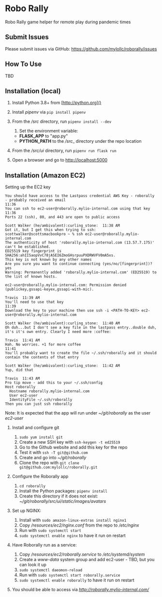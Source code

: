 # Robo Rally

Robo Rally game helper for remote play during pandemic times

## Submit Issues

Please submit issues via GitHub: https://github.com/mylollc/roborally/issues

## How To Use

TBD

## Installation (local)

1. Install Python 3.8+ from [http://python.org]()
2. Install _pipenv_ via `pip install pipenv`
3. From the _/src_ directory, run `pipenv install --dev`
    1. Set the environment variable:

    * __FLASK_APP__ to "app.py"
    * __PYTHON_PATH__ to the _/src__ directory under the repo location
4. From the _/src/ui_ directory, run `pipenv run flask run`
5. Open a browser and go to [http://localhost:5000]()

## Installation (Amazon EC2)

Setting up the EC2 key
```
You should have access to the Lastpass credential AWS Key - roborally - probably received an email
11:36
You can ssh to ec2-user@roborally.mylio-internal.com using that key
11:36
Ports 22 (ssh), 80, and 443 are open to public access

Scott Walker (he/ambivalent):curling_stone:  11:38 AM
Got it, but I get this when trying to ssh:
scottwalker@scottsmacbookpro ~ % ssh ec2-user@roborally.mylio-internal.com
The authenticity of host 'roborally.mylio-internal.com (13.57.7.175)' can't be established.
ED25519 key fingerprint is SHA256:ahIISaopVvC78jASEI6ZmoGHsrpuuPXDRWVFV0mA5xs.
This key is not known by any other names
Are you sure you want to continue connecting (yes/no/[fingerprint])? yes
Warning: Permanently added 'roborally.mylio-internal.com' (ED25519) to the list of known hosts.

ec2-user@roborally.mylio-internal.com: Permission denied (publickey,gssapi-keyex,gssapi-with-mic).

Travis  11:39 AM
You'll need to use that key
11:39
Download the key to your machine then use ssh -i <PATH-TO-KEY> ec2-user@roborally.mylio-internal.com

Scott Walker (he/ambivalent):curling_stone:  11:40 AM
Oh duh...but I don't see a key file in the lastpass entry..double duh, it's it's own entry. Clearly I need more :coffee:

Travis  11:41 AM
Hah. No worries. +1 for more coffee
11:41
You'll probably want to create the file ~/.ssh/roborally and it should contain the contents of that entry

Scott Walker (he/ambivalent):curling_stone:  11:42 AM
Yup, did that

Travis  11:43 AM
Pro tip move - add this to your ~/.ssh/config
Host roborally
  Hostname roborally.mylio-internal.com
  User ec2-user
  IdentityFile ~/.ssh/roborally
Then you can just ssh roborally
```

Note: It is expected that the app will run under _~/git/roborally_ as the user _ec2-user_

1. Install and configure git
    1. `sudo yum install git`
    2. Create a new SSH key with `ssh-keygen -t ed25519`
    3. Go to the Github website and add this key for the repo
    4. Test it with `ssh -T git@github.com`
    5. Create and go into _~/git/roborally_
    6. Clone the repo with `git clone git@github.com:mylollc/roborally.git`


2. Configure the Roborally app
    1. `cd roborally`
    2. Install the Python packages: `pipenv install`
    3. Create this directory if it does not exist: _~/git/roborally/src/ui/static/images/avatars_


3. Set up NGINX:
    1. Install with `sudo amazon-linux-extras install nginx1`
    2. Copy _/resources/ec2/nginx.conf_ from the repo to _/etc/nginx_
    3. Run with `sudo systemctl start`
    4. `sudo systemctl enable nginx` to have it run on restart


4. Have Roborally run as a service:
    1. Copy _/resources/ec2/roborally.service_ to _/etc/systemd/system_
    2. Create a _www-data_ system group and add ec2-user - TBD, but you can look it up
    3. `sudo systemctl daeomon-reload`
    4. Run with `sudo systemctl start roborally.service`
    5. `sudo systemctl enable roborally` to have it run on restart

5. You should be able to access via _http://roborally.mylio-internal.com/_
